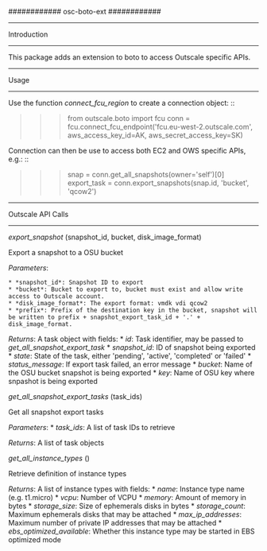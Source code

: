 ############
osc-boto-ext
############


************
Introduction
************

This package adds an extension to boto to access Outscale specific APIs.

******
Usage
******

Use the function *connect_fcu_region* to create a connection object: ::

   >>> from outscale.boto import fcu
   >>> conn = fcu.connect_fcu_endpoint('fcu.eu-west-2.outscale.com',
                                       aws_access_key_id=AK,
                                       aws_secret_access_key=SK)


Connection can then be use to access both EC2 and OWS specific APIs, e.g.: ::

   >>> snap = conn.get_all_snapshots(owner='self')[0]
   >>> export_task = conn.export_snapshots(snap.id, 'bucket', 'qcow2')



******************
Outscale API Calls
******************

*export_snapshot* (snapshot_id, bucket, disk_image_format)

  Export a snapshot to a OSU bucket

  *Parameters*:

    * *snapshot_id*: Snapshot ID to export
    * *bucket*: Bucket to export to, bucket must exist and allow write access to Outscale account.
    * *disk_image_format*: The export format: vmdk vdi qcow2
    * *prefix*: Prefix of the destination key in the bucket, snapshot will be written to prefix + snapshot_export_task_id + '.' + disk_image_format.

  *Returns*: A task object with fields:
    * *id*: Task identifier, may be passed to *get_all_snapshot_export_task*
    * *snapshot_id*: ID of snapshot being exported
    * *state*: State of the task, either 'pending', 'active', 'completed' or 'failed'
    * *status_message*: If export task failed, an error message
    * *bucket*: Name of the OSU bucket snapshot is being exported
    * *key*: Name of OSU key where snpashot is being exported


*get_all_snapshot_export_tasks* (task_ids)

  Get all snapshot export tasks

  *Parameters*:
    * *task_ids*: A list of task IDs to retrieve

  *Returns*: A list of task objects


*get_all_instance_types* ()

  Retrieve definition of instance types

  *Returns*: A list of instance types with fields:
    * *name*: Instance type name (e.g. t1.micro)
    * *vcpu*: Number of VCPU
    * *memory*: Amount of memory in bytes
    * *storage_size*: Size of ephemerals disks in bytes
    * *storage_count*: Maximum ephemerals disks that may be attached
    * *max_ip_addresses*: Maximum number of private IP addresses that may be attached
    * *ebs_optimized_available*: Whether this instance type may be started in EBS optimized mode
